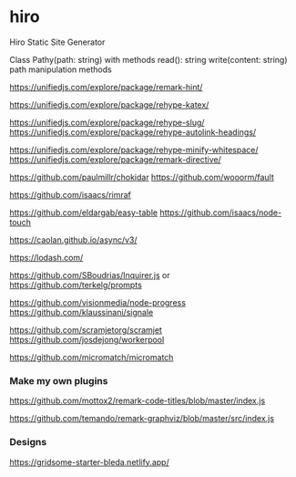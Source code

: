 # hiro

Hiro Static Site Generator

Class Pathy(path: string) with methods
read(): string
write(content: string)
path manipulation methods

https://unifiedjs.com/explore/package/remark-hint/

https://unifiedjs.com/explore/package/rehype-katex/

https://unifiedjs.com/explore/package/rehype-slug/
https://unifiedjs.com/explore/package/rehype-autolink-headings/

https://unifiedjs.com/explore/package/rehype-minify-whitespace/
https://unifiedjs.com/explore/package/remark-directive/

https://github.com/paulmillr/chokidar
https://github.com/wooorm/fault

https://github.com/isaacs/rimraf

https://github.com/eldargab/easy-table
https://github.com/isaacs/node-touch

https://caolan.github.io/async/v3/

https://lodash.com/

https://github.com/SBoudrias/Inquirer.js or
https://github.com/terkelg/prompts

https://github.com/visionmedia/node-progress
https://github.com/klaussinani/signale

https://github.com/scramjetorg/scramjet
https://github.com/josdejong/workerpool

https://github.com/micromatch/micromatch

### Make my own plugins

https://github.com/mottox2/remark-code-titles/blob/master/index.js

https://github.com/temando/remark-graphviz/blob/master/src/index.js


### Designs

https://gridsome-starter-bleda.netlify.app/